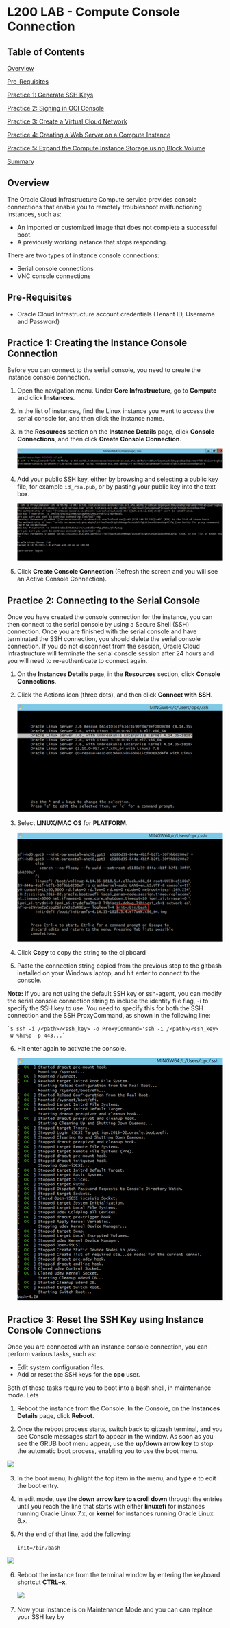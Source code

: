# L200 LAB - Compute Console Connection

## Table of Contents

[Overview](#overview)

[Pre-Requisites](#pre-requisites)

[Practice 1: Generate SSH Keys](#practice-1-generate-ssh-keys)

[Practice 2: Signing in OCI Console](#practice-2-signing-in-oci-console)

[Practice 3: Create a Virtual Cloud Network](#practice-3-create-a-virtual-cloud-network)

[Practice 4: Creating a Web Server on a Compute Instance](#practice-4-creating-a-web-server-on-a-compute-instance)

[Practice 5: Expand the Compute Instance Storage using Block Volume](#practice-5-expand-the-compute-instance-storage-using-block-volume)

[Summary](#summary)

## Overview



The Oracle Cloud Infrastructure Compute service provides console connections that enable you to remotely troubleshoot malfunctioning instances, such as:

- An imported or customized image that does not complete a successful boot.
- A previously working instance that stops responding.

There are two types of instance console connections:

- Serial console connections
- VNC console connections

## Pre-Requisites 

  - Oracle Cloud Infrastructure account credentials (Tenant ID, Username and Password)

## Practice 1: Creating the Instance Console Connection

Before you can connect to the serial console, you need to create the instance console connection.

1. Open the navigation menu. Under **Core Infrastructure**, go to **Compute** and click **Instances**.

2. In the list of instances, find the Linux instance you want to access the serial console for, and then click the instance name.

3. In the **Resources** section on the **Instance Details** page, click **Console Connections**, and then click **Create Console Connection**.
   
   ![]( img/image005.png)
   
4. Add your public SSH key, either by browsing and selecting a public key file, for example `id_rsa.pub`, or by pasting your public key into the text box.
   
   ![]( img/image006.png)
   
5. Click **Create Console Connection** (Refresh the screen and you will see an Active Console Connection).

  
## Practice 2: Connecting to the Serial Console

Once you have created the console connection for the instance, you can then connect to the serial console by using a Secure Shell (SSH) connection. Once you are finished with the serial console and have terminated the SSH connection, you should delete the serial console connection. If you do not disconnect from the session, Oracle Cloud Infrastructure will terminate the serial console session after 24 hours and you will need to re-authenticate to connect again.


1. On the **Instances Details** page, in the **Resources** section, click **Console Connections**.

2. Click the Actions icon (three dots), and then click **Connect with SSH**.
   
   ![]( img/image007.png)

3. Select **LINUX/MAC OS** for **PLATFORM**.
   
   ![]( img/image008.png)
   
4. Click **Copy** to copy the string to the clipboard
   
5. Paste the connection string copied from the previous step to the gitbash installed on your Windows laptop, and hit enter to connect to the console.

**Note:** 
If you are not using the default SSH key or ssh-agent, you can modify the serial console connection string to include the identity file flag, -i to specify the SSH key to use. You need to specify this for both the SSH connection and the SSH ProxyCommand, as shown in the following line:


    `$ ssh -i /<path>/<ssh_key> -o ProxyCommand='ssh -i /<path>/<ssh_key> -W %h:%p -p 443...`
    
6. Hit enter again to activate the console.
    
    ![]( img/image009.png)
   

## Practice 3: Reset the SSH Key using Instance Console Connections

Once you are connected with an instance console connection, you can perform various tasks, such as:

- Edit system configuration files.
- Add or reset the SSH keys for the **opc** user.

Both of these tasks require you to boot into a bash shell, in maintenance mode. Lets 

  
1. Reboot the instance from the Console. In the Console, on the **Instances Details** page, click **Reboot**.
  
2. Once the reboot process starts, switch back to gitbash terminal, and you see Console messages start to appear in the window. As soon as you see the GRUB boot menu appear, use the **up/down arrow key** to stop the automatic boot process, enabling you to use the boot menu.
  
  ![]( img/image010.png)
  
3. In the boot menu, highlight the top item in the menu, and type **e** to edit the boot entry.
  
4. In edit mode, use the **down arrow key to scroll down** through the entries until you reach the line that starts with either **linuxefi** for instances running Oracle Linux 7.x, or **kernel** for instances running Oracle Linux 6.x.
  
5. At the end of that line, add the following:
  
     `init=/bin/bash`
    
![]( img/image011.png)
    
6. Reboot the instance from the terminal window by entering the keyboard shortcut **CTRL+x**.
   
   ![]( img/image012.png)

7. Now your instance is on Maintenance Mode and you can can replace your SSH key by 

